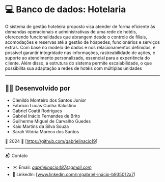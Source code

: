 # 💻 Banco de dados: Hotelaria

  O sistema de gestão hoteleira proposto visa atender de forma eficiente às demandas operacionais e administrativas de uma rede de hotéis, oferecendo funcionalidades que abrangem desde o controle de filiais, acomodações e reservas até a gestão de hóspedes, funcionários e serviços extras. Com base no modelo de dados e nos relacionamentos definidos, é possível garantir integridade nas informações, rastreabilidade de ações, e suporte ao atendimento personalizado, essencial para a experiência do cliente. Além disso, a estrutura do sistema permite escalabilidade, o que possibilita sua adaptação a redes de hotéis com múltiplas unidades

-----


## 👨‍💻 Desenvolvido por
- Clenildo Monteiro dos Santos Junior 
- Fabricio Lucas Cunha Salustino 
- Gabriel Coatti Rodrigues  
- Gabriel Inácio Fernandes de Brito 
- Guilherme Miguel de Carvalho Guedes 
- Kaio Martins da Silva Souza 
- Sarah Vitória Mareco dos Santos


📅 2024
🔗 [https://github.com/gabrielinacio19]

----

📬 Contato
- ✉️ Email: *gabrielinacio487@gmail.com*  
- 💼 LinkedIn: [www.linkedin.com/in/gabriel-inácio-b935012a7)
